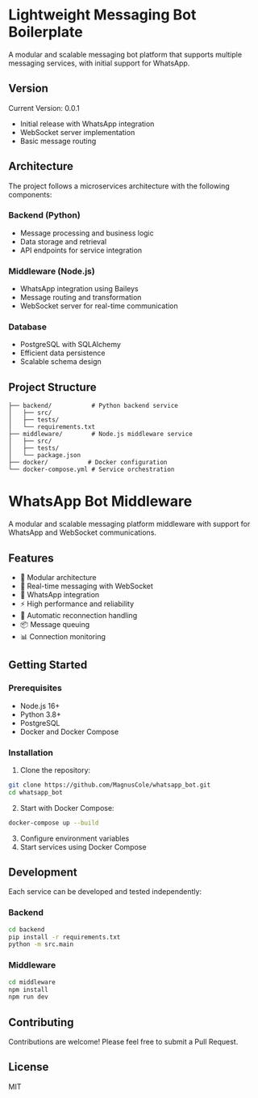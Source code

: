 # Lightweight Messaging Bot Boilerplate

A modular and scalable messaging bot platform that supports multiple messaging services, with initial support for WhatsApp.

## Version
Current Version: 0.0.1
- Initial release with WhatsApp integration
- WebSocket server implementation
- Basic message routing

## Architecture

The project follows a microservices architecture with the following components:

### Backend (Python)
- Message processing and business logic
- Data storage and retrieval
- API endpoints for service integration

### Middleware (Node.js)
- WhatsApp integration using Baileys
- Message routing and transformation
- WebSocket server for real-time communication

### Database
- PostgreSQL with SQLAlchemy
- Efficient data persistence
- Scalable schema design

## Project Structure

```
├── backend/           # Python backend service
│   ├── src/
│   ├── tests/
│   └── requirements.txt
├── middleware/        # Node.js middleware service
│   ├── src/
│   ├── tests/
│   └── package.json
├── docker/           # Docker configuration
└── docker-compose.yml # Service orchestration
```

# WhatsApp Bot Middleware

A modular and scalable messaging platform middleware with support for WhatsApp and WebSocket communications.

## Features

- 🚀 Modular architecture
- 💬 Real-time messaging with WebSocket
- 📱 WhatsApp integration
- ⚡ High performance and reliability
- 🔄 Automatic reconnection handling
- 📦 Message queuing
- 📊 Connection monitoring

## Getting Started

### Prerequisites

- Node.js 16+
- Python 3.8+
- PostgreSQL
- Docker and Docker Compose

### Installation

1. Clone the repository:

```bash
git clone https://github.com/MagnusCole/whatsapp_bot.git
cd whatsapp_bot
```
2. Start with Docker Compose:
```bash
docker-compose up --build
```
3. Configure environment variables
4. Start services using Docker Compose

## Development
Each service can be developed and tested independently:

### Backend
```bash
cd backend
pip install -r requirements.txt
python -m src.main
```

### Middleware
```bash
cd middleware
npm install
npm run dev
```

## Contributing
Contributions are welcome! Please feel free to submit a Pull Request.

## License

MIT
